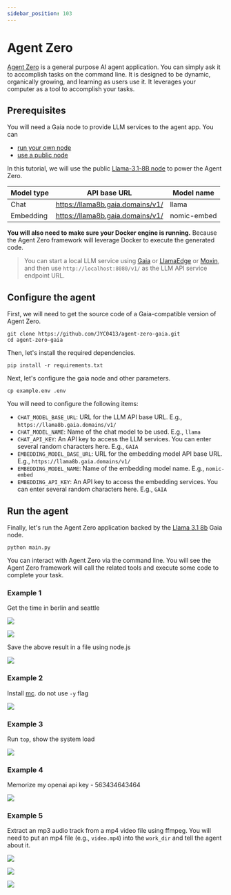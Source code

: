 ```yaml
---
sidebar_position: 103
---
```


# Agent Zero

[Agent Zero](https://github.com/frdel/agent-zero) is a general purpose AI agent application. You can simply ask it to accomplish tasks on the command line. 
It is designed to be dynamic, organically growing, and learning as users use it. It leverages your computer as a tool to accomplish your tasks.

## Prerequisites

You will need a Gaia node to provide LLM services to the agent app. You can

* [run your own node](../../../getting-started/quick-start)
* [use a public node](../../../nodes)

In this tutorial, we will use the public [Llama-3.1-8B node](https://github.com/GaiaNet-AI/node-configs/tree/main/llama-3.1-8b-instruct) to power the Agent Zero.

| Model type | API base URL | Model name |
|-----|--------|-----|
| Chat | https://llama8b.gaia.domains/v1/ | llama |
| Embedding | https://llama8b.gaia.domains/v1/ | nomic-embed |

**You will also need to make sure your Docker engine is running.** Because the Agent Zero framework will leverage Docker to execute the generated code.

> You can start a local LLM service using [Gaia](https://github.com/GaiaNet-AI/node-configs/tree/main/llama-3.1-8b-instruct) or [LlamaEdge](https://llamaedge.com/docs/user-guide/quick-start-command) or [Moxin](https://github.com/moxin-org/moxin), and then use `http://localhost:8080/v1/` as the LLM API service endpoint URL.

## Configure the agent

First, we will need to get the source code of a Gaia-compatible version of Agent Zero.

```
git clone https://github.com/JYC0413/agent-zero-gaia.git
cd agent-zero-gaia
```

Then, let's install the required dependencies.

```
pip install -r requirements.txt
```

Next, let's configure the gaia node and other parameters.

```
cp example.env .env
```

You will need to configure the following items:

* `CHAT_MODEL_BASE_URL`: URL for the LLM API base URL. E.g., `https://llama8b.gaia.domains/v1/`
* `CHAT_MODEL_NAME`: Name of the chat model to be used. E.g., `llama`
* `CHAT_API_KEY`: An API key to access the LLM services. You can enter several random characters here. E.g., `GAIA`
* `EMBEDDING_MODEL_BASE_URL`: URL for the embedding model API base URL. E.g., `https://llama8b.gaia.domains/v1/`
* `EMBEDDING_MODEL_NAME`: Name of the embedding model name. E.g., `nomic-embed`
* `EMBEDDING_API_KEY`: An API key to access the embedding services. You can enter several random characters here. E.g., `GAIA`

## Run the agent

Finally, let's run the Agent Zero application backed by the [Llama 3.1 8b](https://github.com/GaiaNet-AI/node-configs/tree/main/llama-3.1-8b-instruct) Gaia node.

```
python main.py
```

You can interact with Agent Zero via the command line. You will see the Agent Zero framework will call the related tools and execute some code to complete your task.

### Example 1

Get the time in berlin and seattle

![](/img/docs/agent-zero-01.png)

![](/img/docs/agent-zero-02.png)

Save the above result in a file using node.js

![](/img/docs/agent-zero-03.png)

### Example 2

Install [mc](https://midnight-commander.org/). do not use `-y` flag

![](/img/docs/agent-zero-04.png)

### Example 3

Run `top`, show the system load

![](/img/docs/agent-zero-05.png)

### Example 4

Memorize my openai api key - 563434643464

![](/img/docs/agent-zero-06.png)

### Example 5

Extract an mp3 audio track from a mp4 video file using ffmpeg. You will need to put an mp4 file (e.g., `video.mp4`) into the `work_dir` and tell the agent about it.

![](/img/docs/agent-zero-07.png)

![](/img/docs/agent-zero-08.png)

![](/img/docs/agent-zero-09.png)